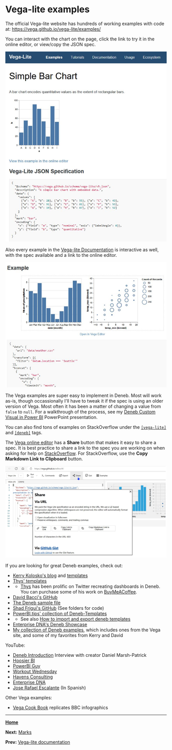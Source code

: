 # Vega-lite examples
The official Vega-lite website has hundreds of working examples with code at: https://vega.github.io/vega-lite/examples/

You can interact with the chart on the page, click the link to try it in the online editor, or view/copy the JSON spec.

![Simple Bar Chart](SimpleBarChartExample.jpg)

Also every example in the [Vega-lite Documentation](https://vega.github.io/vega-lite/docs/) is interactive as well, with the spec available and a link to the online editor.

![Documentation example](DocumentationExample.jpg)

The Vega examples are super easy to implement in Deneb. Most will work as-is, though occassionally I'll have to tweak it if the spec is using an older version of Vega. Most often it has been a matter of changing a value from `false` to `null`. For a walkthrough of the process, see my [Deneb Custom Visual in Power BI](https://github.com/somedaygone/deneb-help/blob/main/Wow/Deneb%20Custom%20Visual%20in%20Power%20BI.pptx) PowerPoint presentation.

You can also find tons of examples on StackOverflow under the [`[vega-lite]`](https://stackoverflow.com/questions/tagged/vega-lite) and [`[deneb]`](https://stackoverflow.com/questions/tagged/deneb) tags.

The [Vega online editor](https://vega.github.io/editor/#/) has a **Share** button that makes it easy to share a spec. It is best practice to share a link to the spec you are working on when asking for help on [StackOverflow](https://stackoverflow.com/questions/tagged/vega-lite). For StackOverflow, use the **Copy Markdown Link to Clipboard** button.

![Editor share](EditorShare.jpg)

If you are looking for great Deneb examples, check out:
- [Kerry Kolosko's blog](https://kerrykolosko.com/category/custom-visualisations/deneb/) and [templates](https://kerrykolosko.com/portfolio-category/deneb-templates/)
- [Thys' templates](https://thysvdw.github.io/templates/)
- - [Thys](https://twitter.com/ThysvdW) has been prolific on Twitter recreating dashboards in Deneb. You can purchase some of his work on [BuyMeACoffee](https://www.buymeacoffee.com/thysvdwu).
- [David Bacci's GitHub](https://github.com/PBI-David/Deneb-Showcase)
- [The Deneb sample file](https://appsource.powerbi.com/deneb.deneb7E15AEF80B9E4D4F8E12924291ECE89A.1.4.0.0.pbix)
- [Shad Frigui's GitHub](https://github.com/shadfrigui/vega-lite) (See folders for code)
- [PowerBI.tips' collection of Deneb-Templates](https://github.com/PowerBI-tips/Deneb-Templates/tree/main/templates)
- - See also [How to import and export deneb templates](https://www.youtube.com/watch?v=fPVQRHyWZrc)
- [Enterprise DNA's Deneb Showcase](https://forum.enterprisedna.co/c/deneb-showcase/58)
- [My collection of Deneb examples](https://github.com/somedaygone/deneb-help/blob/main/Wow/Deneb%20interactive%20charts.pbix), which includes ones from the Vega site, and some of my favorites from Kerry and David

YouTube:
- [Deneb Introduction](https://www.youtube.com/watch?v=gYAQpxvzcKE) Interview with creator Daniel Marsh-Patrick
- [Hoosier BI](https://www.youtube.com/@hoosierbi5669/search?query=deneb)
- [PowerBI Guy](https://www.youtube.com/@PowerBIGuy/search?query=deneb)
- [Workout Wednesday](https://www.youtube.com/@workoutwednesday5713/search?query=deneb)
- [Havens Consulting](https://www.youtube.com/@HavensConsulting/search?query=deneb)
- [Enterprise DNA](https://www.youtube.com/@EnterpriseDNA/search?query=deneb)
- [Jose Rafael Escalante](https://www.youtube.com/c/SentidoAnal%C3%ADtica) (In Spanish)

Other Vega examples:
- [Vega Cook Book](https://github.com/aezarebski/vegacookbook) replicates BBC infographics
---
[**Home**](../README.md)

**Next:** [Marks](./marks.md)

**Prev:** [Vega-lite documentation](./vega-lite-doc.md)
